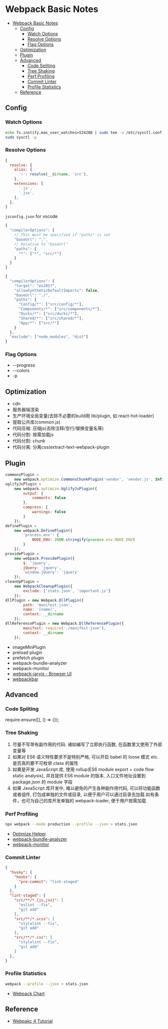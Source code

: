 # Webpack Basic Notes

<!-- TOC -->

- [Webpack Basic Notes](#webpack-basic-notes)
  - [Config](#config)
    - [Watch Options](#watch-options)
    - [Resolve Options](#resolve-options)
    - [Flag Options](#flag-options)
  - [Optimization](#optimization)
  - [Plugin](#plugin)
  - [Advanced](#advanced)
    - [Code Spliting](#code-spliting)
    - [Tree Shaking](#tree-shaking)
    - [Perf Profiling](#perf-profiling)
    - [Commit Linter](#commit-linter)
    - [Profile Statistics](#profile-statistics)
  - [Reference](#reference)

<!-- /TOC -->

## Config

### Watch Options

```bash
echo fs.inotify.max_user_watches=524288 | sudo tee -a /etc/sysctl.conf
sudo sysctl -p
```

### Resolve Options

```js
{
  resolve: {
    alias: {
      '~': resolve(__dirname, 'src'),
    },
    extensions: [
      '.js',
      '.jsx',
    ],
  },
}
```

`jsconfig.json` for vscode

```js
{
  "compilerOptions": {
    // This must be specified if "paths" is set
    "baseUrl": ".",
    // Relative to "baseUrl"
    "paths": {
      "*": ["*", "src/*"]
    }
  }
}

{
  "compilerOptions": {
    "target": "es2017",
    "allowSyntheticDefaultImports": false,
    "baseUrl": "./",
    "paths": {
      "Config/*": ["src/config/*"],
      "Components/*": ["src/components/*"],
      "Ducks/*": ["src/ducks/*"],
      "Shared/*": ["src/shared/*"],
      "App/*": ["src/*"]
    }
  },
  "exclude": ["node_modules", "dist"]
}
```

### Flag Options

- --progress
- --colors
- -p

## Optimization

- cdn
- 服务器端渲染
- 生产环境全局变量(去除不必要的build用 lib/plugin, 如 react-hot-loader)
- 提取公共库(common.js)
- 代码压缩: 压缩js(去除注释/空行/替换变量名等)
- 代码分割: 按需加载js
- 代码分割: chunk
- 代码分离: 分离css(extract-text-webpack-plugin

## Plugin

```js
commonsPlugin =
    new webpack.optimize.CommonsChunkPlugin('vendor', 'vendor.js', Infinity);
uglifyJsPlugin =
    new webpack.optimize.UglifyJsPlugin({
        output: {
            comments: false
        },
        compress: {
            warnings: false
        }
    });
definePlugin =
    new webpack.DefinePlugin({
        'process.env': {
            NODE_ENV: JSON.stringify(process.env.NODE_ENV)
        }
    });
providePlugin =
    new webpack.ProvidePlugin({
        $: 'jquery',
        jQuery: 'jquery',
        'window.jQuery': 'jquery'
    });
cleanUpPlugin =
    new WebpackCleanupPlugin({
        exclude: ['stats.json', 'important.js']
    });
dllPlugin = new Webpack.DllPlugin({
        path: 'manifest.json',
        name: '[name]',
        context: __dirname
    });
dllReferencePlugin = new Webpack.DllReferencePlugin({
        manifest: require('./manifest.json'),
        context: __dirname
    });
```

- imageMinPlugin
- preload plugin
- prefetch plugin
- webpack-bundle-analyzer
- webpack-monitor
- [webpack-jarvis - Browser UI](https://github.com/zouhir/jarvis)
- [webpackbar](https://github.com/nuxt/webpackbar)

## Advanced

### Code Spliting

require.ensure([], () => {});

### Tree Shaking

1. 尽量不写带有副作用的代码: 诸如编写了立即执行函数, 在函数里又使用了外部变量等
2. 如果对 ES6 语义特性要求不是特别严格, 可以开启 babel 的 loose 模式 etc. 是否真的要不可枚举 class 的属性
3. 如果是开发 JavaScript 库, 使用 rollup(ES6 module export + code flow static analysis),
  并且提供 ES6 module 的版本, 入口文件地址设置到 package.json 的 module 字段
4. 如果 JavaScript 库开发中, 难以避免的产生各种副作用代码, 可以将功能函数或者组件, 打包成单独的文件或目录,
  以便于用户可以通过目录去加载.如有条件，也可为自己的库开发单独的 webpack-loader, 便于用户按需加载

### Perf Profiling

```bash
npx webpack --mode production --profile --json > stats.json
```

- [Optimize Helper](https://webpack.jakoblind.no/optimize/)
- [webpack-bundle-analyzer](https://github.com/webpack-contrib/webpack-bundle-analyzer)
- [webpack-monitor](https://github.com/webpackmonitor/webpackmonitor)

### Commit Linter

```json
{
  "husky": {
    "hooks": {
      "pre-commit": "lint-staged"
    }
  },
  "lint-staged": {
    "src/**/*.{js,jsx}": [
      "eslint --fix",
      "git add"
    ],
    "src/**/*.scss": [
      "stylelint --fix",
      "git add"
    ],
    "src/**/*.css": [
      "stylelint --fix",
      "git add"
    ]
  },
}
```

### Profile Statistics

```bash
webpack --profile --json > stats.json
```

- [Webpack Chart](https://github.com/alexkuz/webpack-chart)

## Reference

- [Webpakc 4 Tutorial](https://nystudio107.com/blog/an-annotated-webpack-4-config-for-frontend-web-development)
